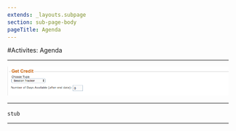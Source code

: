 ```yaml
---
extends: _layouts.subpage
section: sub-page-body
pageTitle: Agenda
---
```


#Activites: Agenda

---

![Image of Agenda](../img/activity/get_credit.png)

---

`stub`

---
